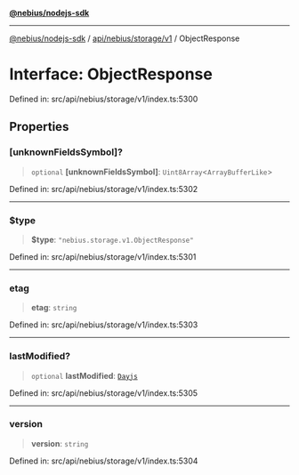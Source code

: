 [**@nebius/nodejs-sdk**](../../../../../README.md)

***

[@nebius/nodejs-sdk](../../../../../README.md) / [api/nebius/storage/v1](../README.md) / ObjectResponse

# Interface: ObjectResponse

Defined in: src/api/nebius/storage/v1/index.ts:5300

## Properties

### \[unknownFieldsSymbol\]?

> `optional` **\[unknownFieldsSymbol\]**: `Uint8Array`\<`ArrayBufferLike`\>

Defined in: src/api/nebius/storage/v1/index.ts:5302

***

### $type

> **$type**: `"nebius.storage.v1.ObjectResponse"`

Defined in: src/api/nebius/storage/v1/index.ts:5301

***

### etag

> **etag**: `string`

Defined in: src/api/nebius/storage/v1/index.ts:5303

***

### lastModified?

> `optional` **lastModified**: [`Dayjs`](../../../../../runtime/protos/core/dayjs/classes/Dayjs.md)

Defined in: src/api/nebius/storage/v1/index.ts:5305

***

### version

> **version**: `string`

Defined in: src/api/nebius/storage/v1/index.ts:5304
